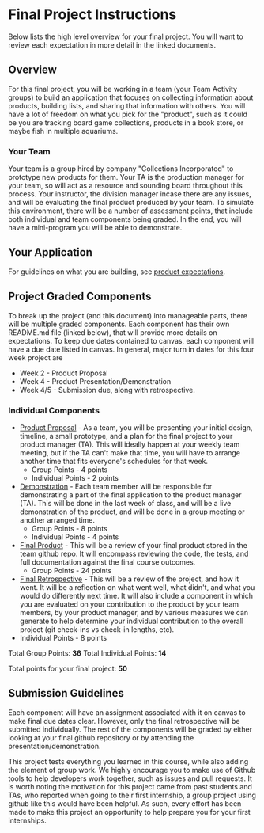 # Final Project Instructions

Below lists the high level overview for your final project. You will want to review each expectation in more detail in the linked documents.

## Overview

For this final project, you will be working in a team (your Team Activity groups) to build an application that focuses on collecting information about products, building lists, and sharing that information with others. You will have a lot of freedom on what you pick for the "product", such as it could be you are tracking board game collections, products in a book store, or maybe fish in multiple aquariums.

### Your Team

Your team is a group hired by company "Collections Incorporated" to prototype new products for them. Your TA is the production manager for your team, so will act as a resource and sounding board throughout this process. Your instructor, the division manager incase there are any issues, and will be evaluating the final product produced by your team. To simulate this environment, there will be a number of assessment points, that include both individual and team components being graded. In the end, you will have a mini-program you will be able to demonstrate.

## Your Application

For  guidelines on what you are building, see [product expectations](ProductExpectations.md).

## Project Graded Components

To break up the project (and this document) into manageable parts, there will be multiple graded components. Each component has their own README.md file (linked below), that will provide more details on expectations. To keep due dates contained to canvas, each component will have a due date listed in canvas. In general, major turn in dates for this four week project are

* Week 2 - Product Proposal
* Week 4 - Product Presentation/Demonstration
* Week 4/5 - Submission due, along with retrospective.

### Individual Components

* [Product Proposal](ProductProposal.md) - As a team, you will be presenting your initial design, timeline, a small prototype, and a plan for the final project to your product manager (TA). This will ideally happen at your weekly team meeting, but if the TA can't make that time, you will have to arrange another time that fits everyone's schedules for that week.
  * Group Points - 4 points
  * Individual Points - 2 points
* [Demonstration](ProductDemonstration.md) - Each team member will be responsible for demonstrating a part of the final application to the product manager (TA). This will be done in the last week of class, and will be a live demonstration of the product, and will be done in a group meeting or another arranged time.
  * Group Points - 8 points
  * Individual Points - 4 points
* [Final Product](ProductExpectations.md) - This will be a review of your final product stored in the team github repo. It will encompass reviewing the code, the tests, and full documentation against the final course outcomes.
  * Group Points - 24 points
* [Final Retrospective](ProductRetrospective.md) - This will be a review of the project, and how it went. It will be a reflection on what went well, what didn't, and what you would do differently next time. It will also include a component in which you are evaluated on your contribution to the product  by your team members, by your product manager, and by various measures we can generate to help determine your individual contribution to the overall project (git check-ins vs check-in lengths, etc).
* Individual Points - 8 points

Total Group Points: **36**
Total Individual Points: **14**

Total points for your final project: **50**

## Submission Guidelines

Each component will have an assignment associated with it on canvas to make final due dates clear. However, only the final retrospective will be submitted individually. The rest of the components will be graded by either looking at your final github repository or by attending the presentation/demonstration.

This project tests everything you learned in this course, while also adding the element of group work. We highly encourage you to make use of Github tools to help developers work together, such as issues and pull requests. It is worth noting the motivation for this project came from past students and TAs, who reported when going to their first internship, a group project using github like this would have been helpful. As such, every effort has been made to make this project an opportunity to help prepare you for your first internships.
